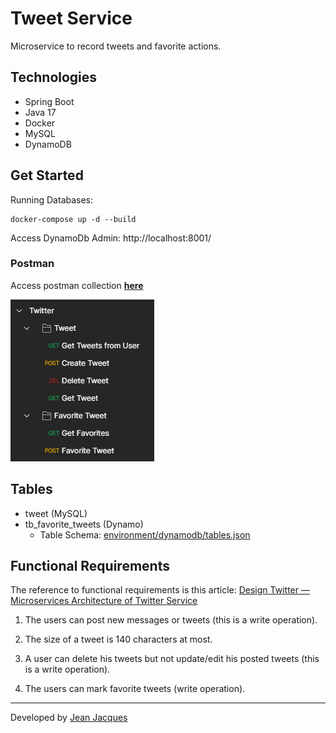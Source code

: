 # Tweet Service

Microservice to record tweets and favorite actions.

## Technologies

- Spring Boot
- Java 17
- Docker
- MySQL
- DynamoDB

## Get Started

Running Databases:

```
docker-compose up -d --build
```

Access DynamoDb Admin: http://localhost:8001/

### Postman

Access postman collection **[here](./files/Twitter.postman_collection.json)**

<img src="./files/postman.png">

## Tables

- tweet (MySQL)
- tb_favorite_tweets (Dynamo)
    - Table Schema: [environment/dynamodb/tables.json](./environment/dynamodb/tables.json)

## Functional Requirements

The reference to functional requirements is this
article: [Design Twitter — Microservices Architecture of Twitter Service](https://thinksoftware.medium.com/design-twitter-microservices-architecture-of-twitter-service-996ddd68e1ca)

1. The users can post new messages or tweets (this is a write operation).

2. The size of a tweet is 140 characters at most.

3. A user can delete his tweets but not update/edit his posted tweets (this is a write operation).

4. The users can mark favorite tweets (write operation).

---
Developed by [Jean Jacques](https://github.com/jjeanjacques10)